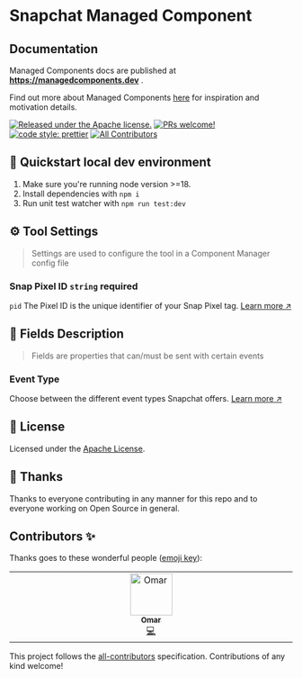 # Snapchat Managed Component

## Documentation

Managed Components docs are published at **https://managedcomponents.dev** .

Find out more about Managed Components [here](https://blog.cloudflare.com/zaraz-open-source-managed-components-and-webcm/) for inspiration and motivation details.


[![Released under the Apache license.](https://img.shields.io/badge/license-apache-blue.svg)](./LICENSE)
[![PRs welcome!](https://img.shields.io/badge/PRs-welcome-brightgreen.svg)](./CONTRIBUTING.md)
[![code style: prettier](https://img.shields.io/badge/code_style-prettier-ff69b4.svg?style=flat-square)](https://github.com/prettier/prettier)
[![All Contributors](https://img.shields.io/github/all-contributors/managed-components/snapchat?color=ee8449&style=flat-square)](#contributors)

## 🚀 Quickstart local dev environment

1. Make sure you're running node version >=18.
2. Install dependencies with `npm i`
3. Run unit test watcher with `npm run test:dev`

## ⚙️ Tool Settings

> Settings are used to configure the tool in a Component Manager config file

### Snap Pixel ID `string` __required__

`pid` The Pixel ID is the unique identifier of your Snap Pixel tag. [Learn more ↗](https://businesshelp.snapchat.com/s/article/pixel-website-install?language=en_US#GeneratePixelCode)

## 🧱 Fields Description

> Fields are properties that can/must be sent with certain events

### Event Type

Choose between the different event types Snapchat offers. [Learn more ↗](https://businesshelp.snapchat.com/s/article/pixel-website-install?language=en_US#:~:text=7.%20Configure%20passing%20standard%20events%20and%20custom%20parameters.)

## 📝 License

Licensed under the [Apache License](./LICENSE).

## 💜 Thanks

Thanks to everyone contributing in any manner for this repo and to everyone working on Open Source in general.

## Contributors ✨

Thanks goes to these wonderful people ([emoji key](https://allcontributors.org/docs/en/emoji-key)):

<!-- ALL-CONTRIBUTORS-LIST:START - Do not remove or modify this section -->
<!-- prettier-ignore-start -->
<!-- markdownlint-disable -->
<table>
  <tbody>
    <tr>
      <td align="center" valign="top" width="14.28%"><a href="https://omarmo.com/now"><img src="https://avatars.githubusercontent.com/u/47219640?v=4?s=75" width="75px;" alt="Omar"/><br /><sub><b>Omar</b></sub></a><br /><a href="https://github.com/managed-components/snapchat/commits?author=omarmosid" title="Code">💻</a></td>
    </tr>
  </tbody>
</table>

<!-- markdownlint-restore -->
<!-- prettier-ignore-end -->

<!-- ALL-CONTRIBUTORS-LIST:END -->

This project follows the [all-contributors](https://github.com/all-contributors/all-contributors) specification. Contributions of any kind welcome!

